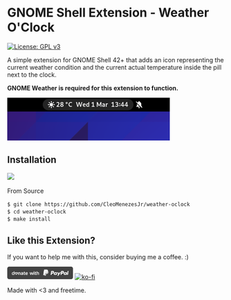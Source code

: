 # GNOME Shell Extension - Weather O'Clock

[![License: GPL v3](https://img.shields.io/badge/License-GPL%20v3-blue.svg)](https://www.gnu.org/licenses/gpl-3.0)

A simple extension for GNOME Shell 42+ that adds an icon representing the current weather condition and the current actual temperature inside the pill next to the clock.

<b>GNOME Weather is required for this extension to function.</b>

![Screenshot](data/screenshot.png)

## Installation

[<img src="data/get_it_on_gnome_extensions.png" height="100">](https://extensions.gnome.org/extension/5470/weather-oclock/)

From Source

```bash
$ git clone https://github.com/CleoMenezesJr/weather-oclock
$ cd weather-oclock
$ make install
```

## Like this Extension?

If you want to help me with this, consider buying me a coffee. :)

[<img src="https://raw.githubusercontent.com/CleoMenezesJr/flatline/1e3b5252c5955d8918a7751aea854a830616d696/other/promotion/badges/donate_paypal.svg" height=29px alt="Paypal donation">](https://www.paypal.com/donate/?hosted_button_id=7KDCH44AMMCS2)
[![ko-fi](https://ko-fi.com/img/githubbutton_sm.svg)](https://ko-fi.com/P5P2DSC5F)

Made with <3 and freetime.
